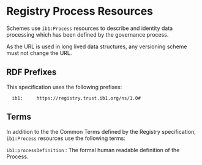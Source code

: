 # Registry Process Resources

Schemes use `ib1:Process` resources to describe and identity data processing which has been defined by the governance process.

As the URL is used in long lived data structures, any versioning scheme must not change the URL.

## RDF Prefixes

This specification uses the following prefixes:

```
  ib1:     https://registry.trust.ib1.org/ns/1.0#
```

## Terms

In addition to the the Common Terms defined by the Registry specification, `ib1:Process` resources use the following terms:

`ib1:processDefinition`
: The formal human readable definition of the Process.

